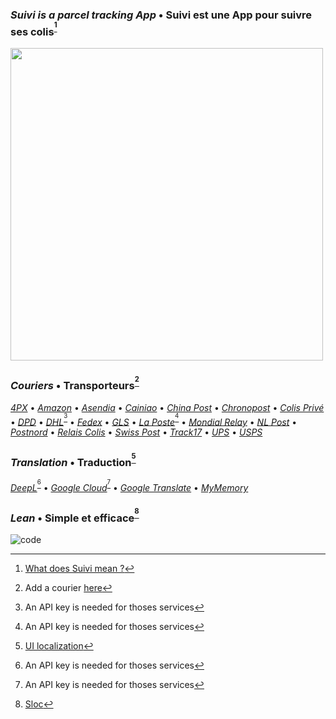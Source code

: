 ### _Suivi is a parcel tracking App_ • Suivi est une App pour suivre ses colis<sup>[^1]</sup>
[<img src="https://i.imgur.com/VOngj2e.jpeg" width="500">](https://i.imgur.com/v6LZNJ3.jpeg)

### _Couriers_ • Transporteurs<sup>[^2]</sup>
[_4PX_](http://en.4px.com/) • [_Amazon_](https://www.amazon.fr/) • [_Asendia_](https://www.asendia.fr/) • [_Cainiao_](https://global.cainiao.com/) • [_China Post_](http://yjcx.ems.com.cn/qps/english/yjcx) • [_Chronopost_](https://www.chronopost.fr/) • [_Colis Privé_](https://www.colisprive.fr/) • [_DPD_](https://www.dpd.com/) • [_DHL_](https://developer.dhl.com/)<sup>[^api]</sup> • [_Fedex_](https://www.fedex.com/) • [_GLS_](https://gls-group.eu/) • [_La Poste_](https://developer.laposte.fr/)<sup>[^api]</sup> • [_Mondial Relay_](https://www.mondialrelay.fr/) • [_NL Post_](https://postnl.post/) • [_Postnord_](https://postnord.se/) • [_Relais Colis_](https://www.relaiscolis.com/) • [_Swiss Post_](https://www.post.ch/) • [_Track17_](https://www.17track.net/) • [_UPS_](https://www.ups.com/) • [_USPS_](https://www.usps.com/)

### _Translation_ • Traduction<sup>[^3]</sup>
[_DeepL_](https://www.deepl.com/en/docs-api/)<sup>[^api]</sup> • [_Google Cloud_](https://cloud.google.com/translate)<sup>[^api]</sup> • [_Google Translate_](https://github.com/ssut/py-googletrans) • [_MyMemory_](https://mymemory.translated.net/doc/spec.php)

### _Lean_ • Simple et efficace<sup>[^4]</sup>
![code](https://sloc.xyz/github/sebdelsol/suivi?category=code) 

[^1]: [What does Suivi mean ?](https://www.linguee.com/english-french/search?source=auto&query=suivi)
[^2]: Add a courier [here](couriers)
[^3]: [UI localization](windows/localization.py)
[^4]: [Sloc](https://api.codetabs.com/v1/loc/?github=sebdelsol/suivi)
[^api]: An API key is needed for thoses services
